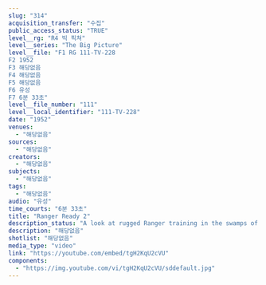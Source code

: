 ```yaml
---
slug: "314"
acquisition_transfer: "수집"
public_access_status: "TRUE"
level__rg: "R4 빅 픽쳐"
level__series: "The Big Picture"
level__file: "F1 RG 111-TV-228
F2 1952
F3 해당없음
F4 해당없음
F5 해당없음
F6 유성
F7 6분 33초"
level__file_number: "111"
level__local_identifier: "111-TV-228"
date: "1952"
venues: 
  - "해당없음"
sources: 
  - "해당없음"
creators: 
  - "해당없음"
subjects: 
  - "해당없음"
tags: 
  - "해당없음"
audio: "유성"
time_courts: "6분 33초"
title: "Ranger Ready 2"
description_status: "A look at rugged Ranger training in the swamps of Florida and mountains of Georgia."
description: "해당없음"
shotlist: "해당없음"
media_type: "video"
link: "https://youtube.com/embed/tgH2KqU2cVU"
components: 
  - "https://img.youtube.com/vi/tgH2KqU2cVU/sddefault.jpg"
---
```

